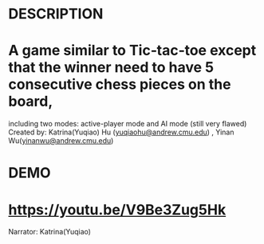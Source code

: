# DESCRIPTION
# A game similar to Tic‑tac‑toe except that the winner need to have 5 consecutive chess pieces on the board,
  including two modes: active-player mode and AI mode (still very flawed)
  Created by: Katrina(Yuqiao) Hu (yuqiaohu@andrew.cmu.edu) , Yinan Wu(yinanwu@andrew.cmu.edu)
  
# DEMO
# https://youtu.be/V9Be3Zug5Hk
  Narrator: Katrina(Yuqiao)
